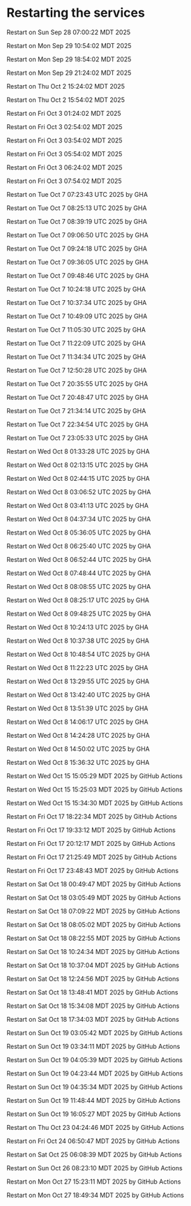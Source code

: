 # Restarting the services

Restart on Sun Sep 28 07:00:22 MDT 2025

Restart on Mon Sep 29 10:54:02 MDT 2025

Restart on Mon Sep 29 18:54:02 MDT 2025

Restart on Mon Sep 29 21:24:02 MDT 2025

Restart on Thu Oct  2 15:24:02 MDT 2025

Restart on Thu Oct  2 15:54:02 MDT 2025

Restart on Fri Oct  3 01:24:02 MDT 2025

Restart on Fri Oct  3 02:54:02 MDT 2025

Restart on Fri Oct  3 03:54:02 MDT 2025

Restart on Fri Oct  3 05:54:02 MDT 2025

Restart on Fri Oct  3 06:24:02 MDT 2025

Restart on Fri Oct  3 07:54:02 MDT 2025

Restart on Tue Oct  7 07:23:43 UTC 2025 by GHA

Restart on Tue Oct  7 08:25:13 UTC 2025 by GHA

Restart on Tue Oct  7 08:39:19 UTC 2025 by GHA

Restart on Tue Oct  7 09:06:50 UTC 2025 by GHA

Restart on Tue Oct  7 09:24:18 UTC 2025 by GHA

Restart on Tue Oct  7 09:36:05 UTC 2025 by GHA

Restart on Tue Oct  7 09:48:46 UTC 2025 by GHA

Restart on Tue Oct  7 10:24:18 UTC 2025 by GHA

Restart on Tue Oct  7 10:37:34 UTC 2025 by GHA

Restart on Tue Oct  7 10:49:09 UTC 2025 by GHA

Restart on Tue Oct  7 11:05:30 UTC 2025 by GHA

Restart on Tue Oct  7 11:22:09 UTC 2025 by GHA

Restart on Tue Oct  7 11:34:34 UTC 2025 by GHA

Restart on Tue Oct  7 12:50:28 UTC 2025 by GHA

Restart on Tue Oct  7 20:35:55 UTC 2025 by GHA

Restart on Tue Oct  7 20:48:47 UTC 2025 by GHA

Restart on Tue Oct  7 21:34:14 UTC 2025 by GHA

Restart on Tue Oct  7 22:34:54 UTC 2025 by GHA

Restart on Tue Oct  7 23:05:33 UTC 2025 by GHA

Restart on Wed Oct  8 01:33:28 UTC 2025 by GHA

Restart on Wed Oct  8 02:13:15 UTC 2025 by GHA

Restart on Wed Oct  8 02:44:15 UTC 2025 by GHA

Restart on Wed Oct  8 03:06:52 UTC 2025 by GHA

Restart on Wed Oct  8 03:41:13 UTC 2025 by GHA

Restart on Wed Oct  8 04:37:34 UTC 2025 by GHA

Restart on Wed Oct  8 05:36:05 UTC 2025 by GHA

Restart on Wed Oct  8 06:25:40 UTC 2025 by GHA

Restart on Wed Oct  8 06:52:44 UTC 2025 by GHA

Restart on Wed Oct  8 07:48:44 UTC 2025 by GHA

Restart on Wed Oct  8 08:08:55 UTC 2025 by GHA

Restart on Wed Oct  8 08:25:17 UTC 2025 by GHA

Restart on Wed Oct  8 09:48:25 UTC 2025 by GHA

Restart on Wed Oct  8 10:24:13 UTC 2025 by GHA

Restart on Wed Oct  8 10:37:38 UTC 2025 by GHA

Restart on Wed Oct  8 10:48:54 UTC 2025 by GHA

Restart on Wed Oct  8 11:22:23 UTC 2025 by GHA

Restart on Wed Oct  8 13:29:55 UTC 2025 by GHA

Restart on Wed Oct  8 13:42:40 UTC 2025 by GHA

Restart on Wed Oct  8 13:51:39 UTC 2025 by GHA

Restart on Wed Oct  8 14:06:17 UTC 2025 by GHA

Restart on Wed Oct  8 14:24:28 UTC 2025 by GHA

Restart on Wed Oct  8 14:50:02 UTC 2025 by GHA

Restart on Wed Oct  8 15:36:32 UTC 2025 by GHA

Restart on Wed Oct 15 15:05:29 MDT 2025 by GitHub Actions

Restart on Wed Oct 15 15:25:03 MDT 2025 by GitHub Actions

Restart on Wed Oct 15 15:34:30 MDT 2025 by GitHub Actions

Restart on Fri Oct 17 18:22:34 MDT 2025 by GitHub Actions

Restart on Fri Oct 17 19:33:12 MDT 2025 by GitHub Actions

Restart on Fri Oct 17 20:12:17 MDT 2025 by GitHub Actions

Restart on Fri Oct 17 21:25:49 MDT 2025 by GitHub Actions

Restart on Fri Oct 17 23:48:43 MDT 2025 by GitHub Actions

Restart on Sat Oct 18 00:49:47 MDT 2025 by GitHub Actions

Restart on Sat Oct 18 03:05:49 MDT 2025 by GitHub Actions

Restart on Sat Oct 18 07:09:22 MDT 2025 by GitHub Actions

Restart on Sat Oct 18 08:05:02 MDT 2025 by GitHub Actions

Restart on Sat Oct 18 08:22:55 MDT 2025 by GitHub Actions

Restart on Sat Oct 18 10:24:34 MDT 2025 by GitHub Actions

Restart on Sat Oct 18 10:37:04 MDT 2025 by GitHub Actions

Restart on Sat Oct 18 12:24:56 MDT 2025 by GitHub Actions

Restart on Sat Oct 18 13:48:41 MDT 2025 by GitHub Actions

Restart on Sat Oct 18 15:34:08 MDT 2025 by GitHub Actions

Restart on Sat Oct 18 17:34:03 MDT 2025 by GitHub Actions

Restart on Sun Oct 19 03:05:42 MDT 2025 by GitHub Actions

Restart on Sun Oct 19 03:34:11 MDT 2025 by GitHub Actions

Restart on Sun Oct 19 04:05:39 MDT 2025 by GitHub Actions

Restart on Sun Oct 19 04:23:44 MDT 2025 by GitHub Actions

Restart on Sun Oct 19 04:35:34 MDT 2025 by GitHub Actions

Restart on Sun Oct 19 11:48:44 MDT 2025 by GitHub Actions

Restart on Sun Oct 19 16:05:27 MDT 2025 by GitHub Actions

Restart on Thu Oct 23 04:24:46 MDT 2025 by GitHub Actions

Restart on Fri Oct 24 06:50:47 MDT 2025 by GitHub Actions

Restart on Sat Oct 25 06:08:39 MDT 2025 by GitHub Actions

Restart on Sun Oct 26 08:23:10 MDT 2025 by GitHub Actions

Restart on Mon Oct 27 15:23:11 MDT 2025 by GitHub Actions

Restart on Mon Oct 27 18:49:34 MDT 2025 by GitHub Actions
